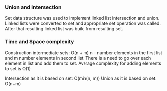 
### Union and intersection

Set data structure was used to implement linked list intersection and union.
Linked lists were converted to set and appropriate set operation was called.
After that resulting linked list was build from resulting set.

### Time and Space complexity

Construction intermediate sets: O(n + m) n - number elements in the first 
list and m number elements in second list. There is a need to go over each element
in list and add them to set. Average complexity for adding elements to set is O(1)

Intersection as it is based on set: O(min(n, m)) 
Union as it is based on set: O(n+m)

